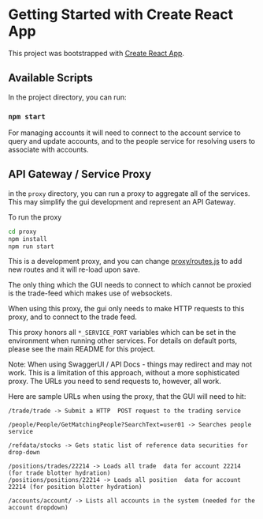 # Getting Started with Create React App

This project was bootstrapped with [Create React App](https://github.com/facebook/create-react-app).

## Available Scripts

In the project directory, you can run:

### `npm start`

For managing accounts it will need to connect to the account service to query and update accounts, and to the people service for resolving users to associate with accounts.

## API Gateway / Service Proxy

in the `proxy` directory, you can run a proxy to aggregate all of the services. This may simplify the gui development and represent an API Gateway.

To run the proxy 
```bash
cd proxy
npm install 
npm run start
```

This is a development proxy, and you can change [proxy/routes.js](routes.js) to add new routes and it will re-load upon save.

The only thing which the GUI needs to connect to which cannot be proxied is the trade-feed which makes use of websockets.

When using this proxy, the gui only needs to make HTTP requests to this proxy, and to connect to the trade feed.

This proxy honors all `*_SERVICE_PORT` variables which can be set in the environment when running other services. For details on default ports, please see the main README for this project.

Note: When using SwaggerUI / API Docs - things may redirect and may not work. This is a limitation of this approach, without a more sophisticated proxy.  The URLs you need to send requests to, however, all work.

Here are sample URLs when using the proxy, that the GUI will need to hit:

```
/trade/trade -> Submit a HTTP  POST request to the trading service

/people/People/GetMatchingPeople?SearchText=user01 -> Searches people service

/refdata/stocks -> Gets static list of reference data securities for drop-down

/positions/trades/22214 -> Loads all trade  data for account 22214 (for trade blotter hydration)
/positions/positions/22214 -> Loads all position  data for account 22214 (for position blotter hydration)

/accounts/account/ -> Lists all accounts in the system (needed for the account dropdown)
```
